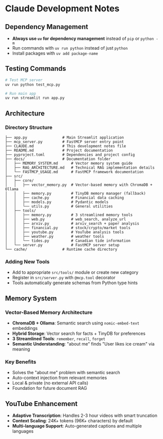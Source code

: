 # Claude Development Notes

## Dependency Management
- **Always use `uv` for dependency management** instead of `pip` or `python -m`
- Run commands with `uv run python` instead of just `python`
- Install packages with `uv add package-name`

## Testing Commands
```bash
# Test MCP server
uv run python test_mcp.py

# Run main app
uv run streamlit run app.py
```

## Architecture

### Directory Structure
```
├── app.py                # Main Streamlit application
├── mcp_server.py         # FastMCP server entry point
├── CLAUDE.md             # This development notes file
├── README.md             # Project documentation
├── pyproject.toml        # Dependencies and project config
├── docs/                 # Documentation folder
│   ├── MEMORY_SYSTEM.md      # Vector memory system guide
│   ├── RAG_ARCHITECTURE.md   # Technical RAG implementation details
│   └── FASTMCP_USAGE.md      # FastMCP framework documentation
├── src/
│   ├── core/
│   │   ├── vector_memory.py  # Vector-based memory with ChromaDB + Ollama
│   │   ├── memory.py         # TinyDB memory manager (fallback)
│   │   ├── cache.py          # Financial data caching
│   │   ├── models.py         # Pydantic models
│   │   └── utils.py          # General utilities
│   ├── tools/
│   │   ├── memory.py         # 3 streamlined memory tools
│   │   ├── web.py            # web_search, analyze_url
│   │   ├── arxiv.py          # arxiv_search + paper analysis
│   │   ├── financial.py      # stock/crypto/market tools
│   │   ├── youtube.py        # YouTube analysis tools
│   │   ├── weather.py        # weather tools
│   │   └── tides.py          # Canadian tide information
│   └── server.py             # FastMCP server setup
└── cache/                # Runtime cache directory
```

### Adding New Tools
- Add to appropriate `src/tools/` module or create new category
- Register in `src/server.py` with `@mcp.tool` decorator
- Tools automatically generate schemas from Python type hints

## Memory System

### Vector-Based Memory Architecture
- **ChromaDB + Ollama**: Semantic search using `nomic-embed-text` embeddings
- **Hybrid Storage**: Vector search for facts + TinyDB for preferences
- **3 Streamlined Tools**: `remember`, `recall`, `forget`
- **Semantic Understanding**: "about me" finds "User likes ice cream" via meaning

### Key Benefits
- Solves the "about me" problem with semantic search
- Auto-context injection from relevant memories
- Local & private (no external API calls)
- Foundation for future document RAG

## YouTube Enhancement
- **Adaptive Transcription**: Handles 2-3 hour videos with smart truncation
- **Context Scaling**: 24K+ tokens (96K+ characters) by default
- **Multi-language Support**: Auto-generated captions and multiple languages